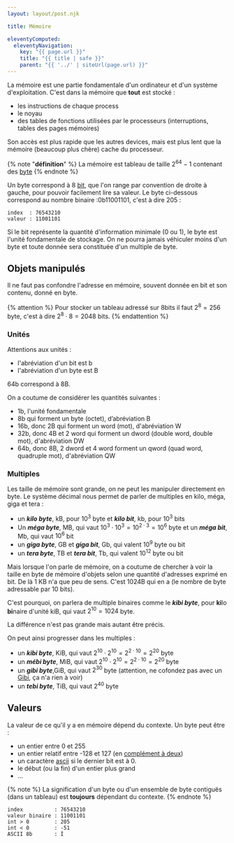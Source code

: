 ```yaml
---
layout: layout/post.njk

title: Mémoire

eleventyComputed:
  eleventyNavigation:
    key: "{{ page.url }}"
    title: "{{ title | safe }}"
    parent: "{{ '../' | siteUrl(page.url) }}"
---
```


La mémoire est une partie fondamentale d'un ordinateur et d'un système d'exploitation. C'est dans la mémoire que **tout** est stocké :

- les instructions de chaque process
- le noyau
- des tables de fonctions utilisées par le processeurs (interruptions, tables des pages mémoires)

Son accès est plus rapide que les autres devices, mais est plus lent que la mémoire (beaucoup plus chère) cache du processeur.

{% note "**définition**" %}
La mémoire est tableau de taille $2^{64}-1$ contenant des [byte](https://fr.wikipedia.org/wiki/Byte)
{% endnote %}

Un byte correspond à 8 [bit](https://fr.wikipedia.org/wiki/Bit), que l'on range par convention de droite à gauche, pour pouvoir facilement lire sa valeur. Le byte ci-dessous correspond au nombre binaire :0b11001101, c'est à dire 205 :

```
index  : 76543210
valeur : 11001101
```

Si le bit représente la quantité d'information minimale (0 ou 1), le byte est l'unité fondamentale de stockage. On ne pourra jamais véhiculer moins d'un byte et toute donnée sera constituée d'un multiple de byte.

## Objets manipulés

Il ne faut pas confondre l'adresse en mémoire, souvent donnée en bit et son contenu, donné en byte.

{% attention %}
Pour stocker un tableau adressé sur 8bits il faut $2^8 = 256$ byte, c'est à dire $2^8 \cdot 8 = 2048$ bits.
{% endattention %}

### Unités

Attentions aux unités :

- l'abréviation d'un bit est b
- l'abréviation d'un byte est B

64b correspond à 8B.

On a coutume de considérer les quantités suivantes :

- 1b, l'unité fondamentale
- 8b qui forment un byte (octet), d’abréviation B
- 16b, donc 2B qui forment un word (mot), d'abréviation W 
- 32b, donc 4B et 2 word qui forment un dword (double word, double mot), d'abréviation DW
- 64b, donc 8B, 2 dword et 4 word forment un qword (quad word, quadruple mot), d'abréviation QW

### Multiples

Les taille de mémoire sont grande, on ne peut les manipuler directement en byte. Le système décimal nous permet de parler de multiples en kilo, méga, giga et tera :

- un ***kilo byte***, kB, pour $10^3$ byte et ***kilo bit***, kb, pour $10^3$ bits
- Un ***méga byte***, MB, qui vaut $10^3 \cdot 10^3 = 10^{2 \cdot 3} = 10^{6}$ byte et un ***méga bit***, Mb, qui vaut $10^{6}$ bit
- un ***giga byte***, GB et ***giga bit***, Gb, qui valent $10^9$ byte ou bit
- un ***tera byte***, TB et ***tera bit***, Tb, qui valent $10^{12}$ byte ou bit

Mais lorsque l'on parle de mémoire, on a coutume de chercher à voir la taille en byte de mémoire d'objets selon une quantité d'adresses exprimé en bit. De là 1 KB n'a que peu de sens. C'est 1024B qui en a (le nombre de byte adressable par 10 bits).

C'est pourquoi, on parlera de multiple binaires comme le ***kibi  byte***, pour **ki**lo **bi**naire d'unité kiB, qui vaut $2^{10} = 1024$ byte.

La différence n'est pas grande mais autant être précis.

On peut ainsi progresser dans les multiples :

- un ***kibi byte***, KiB, qui vaut $2^{10} \cdot 2^{10} = 2^{2 \cdot 10} = 2^{20}$ byte
- un ***mébi byte***, MiB, qui vaut $2^{10} \cdot 2^{10} = 2^{2 \cdot 10} = 2^{20}$ byte
- un ***gibi byte***,GiB, qui vaut $2^{30}$ byte (attention, ne cofondez pas avec un [Gibi](https://www.youtube.com/watch?v=3EhIQSUU4Fk&list=PLsbtzZi9n5PtE3M1zlzwQByojW7xDhExY&index=70), ça n'a rien à voir)
- un ***tebi byte***, TiB, qui vaut $2^{40}$ byte

## Valeurs

La valeur de ce qu'il y a en mémoire dépend du contexte. Un byte peut être :

- un entier entre 0 et 255
- un entier relatif entre -128 et 127 (en [complément à deux](https://fr.wikipedia.org/wiki/Compl%C3%A9ment_%C3%A0_deux))
- un caractère [ascii](https://fr.wikipedia.org/wiki/American_Standard_Code_for_Information_Interchange) si le dernier bit est à 0.
- le début (ou la fin) d'un entier plus grand
- ...

{% note %}
La signification d'un byte ou d'un ensemble de byte contiguës (dans un tableau) est **toujours** dépendant du contexte.
{% endnote %}

```
index          : 76543210
valeur binaire : 11001101
int > 0        : 205
int < 0        : -51
ASCII 8b       : Í
```